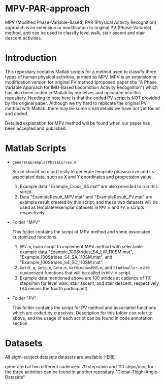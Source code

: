 # MPV-PAR-approach
MPV (Modified Phase-Variable-Based) PAR (Physical Activity Recognition) approach is an extension or modification to original PV (Phase-Variable) method, and can be used to classify level walk, stair ascent and stair descent activities.

# Introduction
This repositary contains Matlab scripts for a method used to classify three types of human physical activities, termed as MPV. MPV is an extension or modification version for original PV method (proposed paper title "A Phase Variable Approach for IMU-Based Locomotion Activity Recognition") which has also been coded in Matlab by ourselves and uploaded into this repositary. Needing to note here is that the coded PV script is NOT provided by the original paper. Although we try hard to replicate the original PV method with Matlab, there may be some small details we have not yet found and coded.

Detailed explanation for MPV method will be found when our paper has been accepted and published.

# Matlab Scripts
- `generateExemplarPhaseCurves.m`
  
  Script should be used firstly to generate template phase curve and its associated data, such as X and Y coordinates and progression value.
  
  1. Example data "Example_Cross_S4.mat" are also provided to run this script.
  2. Data "ExampleResult_MPV.mat" and "ExampleResult_PV.mat" are example result created by this script, and these two datasets will be used as template/exemplar datasets in `MPV.m` and `PV.m` scripts respectively.
  
- Folder "MPV"
  
  This folder contains the script of MPV method and some associated customized functions.
 
  1. `MPV.m`, main script to implement MPV method with selectable example data "Example_100Strides_S4_LW_110SM.mat", "Example_100Strides_S4_SA_110SM.mat", and "Example_100Strides_S4_SD_110SM.mat".
  2. `Getdt.m`, `Getp.m`, `Getm.m`, `GetWindowsRMS.m`, and `FindSmaller.m` are customized functions that will be called in `MPV.m` script.
  3. Example data mentioned above are 100 strides at cadence of 110 steps/min for level walk, stair ascent, and stair descent, respectively (S4 means the fourth participant).
  
- Folder "PV"
  
  This folder contains the script for PV method and associated functions which are coded by ourselves. Description for this folder can refer to above, and the usage of each script can be found in code annotation section.
  
# Datasets

All eight-subject datasets datasets are available [HERE](https://drive.google.com/file/d/1CpJeLDZyIwGwURNUzSBTFcWbvt5LNOjE/view?usp=sharing)

generated at two different cadences: 70 steps/min and 110 steps/min, for the three activities can be found in another repositary "Global-Thigh-Angle-Datasets"
